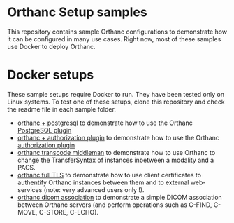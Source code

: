 # Orthanc Setup samples

This repository contains sample Orthanc configurations to demonstrate how it can be configured in many use cases.  Right now, most of these samples use Docker to deploy Orthanc.

# Docker setups

These sample setups require Docker to run.  They have been tested only on Linux systems.  To test one of these setups, clone this repository and check the readme file in each sample folder.

- [orthanc + postgresql](docker/postgresql/README.md) to demonstrate how to use the Orthanc [PostgreSQL plugin](http://book.orthanc-server.com/plugins/postgresql.html)
- [orthanc + authorization plugin](docker/authorization-plugin/README.md) to demonstrate how to use the Orthanc [authorization plugin](http://book.orthanc-server.com/plugins/authorization.html)
- [orthanc transcode middleman](docker/transcode-middleman/README.md) to demonstrate how to use Orthanc to change the TransferSyntax of instances inbetween a modality and a PACS.
- [orthanc full TLS](docker/full-tls/README.md) to demonstrate how to use client certificates to authentify Orthanc instances between them and to external web-services (note: very advanced users only !).
- [orthanc dicom association](docker/dicom-association/README.md) to demonstrate a simple DICOM association between Orthanc servers (and perform operations such as C-FIND, C-MOVE, C-STORE, C-ECHO).
